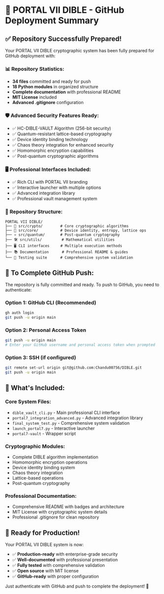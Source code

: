 # 🚀 PORTAL VII DIBLE - GitHub Deployment Summary

## ✅ Repository Successfully Prepared!

Your PORTAL VII DIBLE cryptographic system has been fully prepared for GitHub deployment with:

### 📊 **Repository Statistics:**
- **34 files** committed and ready for push
- **18 Python modules** in organized structure
- **Complete documentation** with professional README
- **MIT License** included
- **Advanced .gitignore** configuration

### 🛡️ **Advanced Security Features Ready:**
- ✅ HC-DIBLE-VAULT Algorithm (256-bit security)
- ✅ Quantum-resistant lattice-based cryptography
- ✅ Device identity binding technology
- ✅ Chaos theory integration for enhanced security
- ✅ Homomorphic encryption capabilities
- ✅ Post-quantum cryptographic algorithms

### 🖥️ **Professional Interfaces Included:**
- ✅ Rich CLI with PORTAL VII branding
- ✅ Interactive launcher with multiple options
- ✅ Advanced integration library
- ✅ Professional vault management system

### 📁 **Repository Structure:**
```
PORTAL VII DIBLE/
├── 🔐 src/crypto/        # Core cryptographic algorithms
├── 🧮 src/core/          # Device identity, entropy, lattice ops
├── ⚛️ src/quantum/       # Post-quantum cryptography
├── 🛠️ src/utils/         # Mathematical utilities
├── 🖥️ CLI interfaces     # Multiple execution methods
├── 📚 Documentation      # Professional README & guides
└── 🧪 Testing suite      # Comprehensive system validation
```

## 🔑 **To Complete GitHub Push:**

The repository is fully committed and ready. To push to GitHub, you need to authenticate:

### **Option 1: GitHub CLI (Recommended)**
```bash
gh auth login
git push -u origin main
```

### **Option 2: Personal Access Token**
```bash
git push -u origin main
# Enter your GitHub username and personal access token when prompted
```

### **Option 3: SSH (if configured)**
```bash
git remote set-url origin git@github.com:Chandu00756/DIBLE.git
git push -u origin main
```

## 🎉 **What's Included:**

### **Core System Files:**
- `dible_vault_cli.py` - Main professional CLI interface
- `portal7_integration_advanced.py` - Advanced integration library
- `final_system_test.py` - Comprehensive system validation
- `launch_portal7.py` - Interactive launcher
- `portal7-vault` - Wrapper script

### **Cryptographic Modules:**
- Complete DIBLE algorithm implementation
- Homomorphic encryption operations
- Device identity binding system
- Chaos theory integration
- Lattice-based operations
- Post-quantum cryptography

### **Professional Documentation:**
- Comprehensive README with badges and architecture
- MIT License with cryptographic system details
- Professional .gitignore for clean repository

## 🌟 **Ready for Production!**

Your PORTAL VII DIBLE system is now:
- ✅ **Production-ready** with enterprise-grade security
- ✅ **Well-documented** with professional presentation
- ✅ **Fully tested** with comprehensive validation
- ✅ **Open source** with MIT license
- ✅ **GitHub-ready** with proper configuration

Just authenticate with GitHub and push to complete the deployment! 🚀
